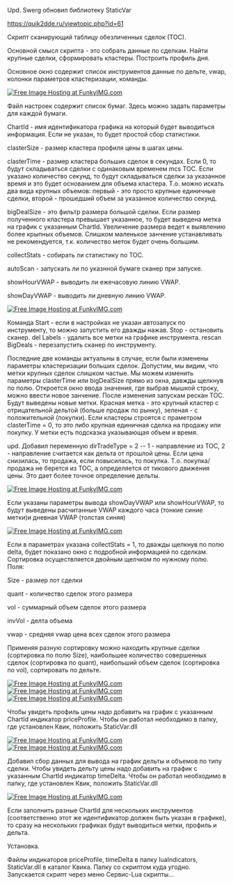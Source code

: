 Upd.
Swerg обновил библиотеку StaticVar

https://quik2dde.ru/viewtopic.php?id=61

Скрипт сканирующий таблицу обезличенных сделок (ТОС).

Основной смысл скрипта - это собрать данные по сделкам. Найти крупные сделки, сформировать кластеры. Построить профиль дня.

Основное окно содержит список инструментов данные по дельте, vwap, колонки параметров кластеризации, команды.

<a href="http://funkyimg.com/view/2M4TC" target="_blank"><img src="http://funkyimg.com/i/2M4TC.png" alt="Free Image Hosting at FunkyIMG.com" border="0"></a>

Файл настроек содержит список бумаг. Здесь можно задать параметры для каждой бумаги.

ChartId - имя идентификатора графика на который будет выводиться  информация. Если не указан, то будет простой сбор статистики.

clasterSize  - размер кластера профиля цены в шагах цены.

clasterTime  - размер кластера больших сделок в секундах. Если 0, то будут складываться сделки с одинаковым временем mcs ТОС.
               Если указано количество секунд, то будут складываться сделки за указанное время и это будет основанием для
               объема кластера. Т.о. можно искать два вида крупных объемов: первый - это просто крупные единичные сделки,
               второй - прошедший объем за указанное количество секунд.
               
bigDealSize  - это фильтр размера большой сделки. Если размер полученного кластера превышает указанное, то будет выведена метка на график с указанным ChartId. Увеличение размера ведет к выявлению более крыпных объемов. Слишком маленькое занчение устанавливать не рекомендуется, т.к. количество меток будет очень большим.

collectStats - собирать ли статистику по ТОС.

autoScan     - запускать ли по указнной бумаге сканер при запуске.

showHourVWAP - выводить ли ежечасовую линию VWAP.

showDayVWAP  - выводить ли дневную линию VWAP.

<a href="http://funkyimg.com/view/2M4TG" target="_blank"><img src="http://funkyimg.com/i/2M4TG.png" alt="Free Image Hosting at FunkyIMG.com" border="0"></a>

Команда Start   - если в настройках не указан автозапуск по инструменту, то можно запустить его дважды нажав. Stop - остановить сканер.
del Labels      - удалить все метки на графике инструмента.
rescan BigDeals - перезапустить сканер по инструменту.

Последние две команды актуальны в случае, если были изменены параметры кластеризации больших сделок. Допустим, мы видим,
что метки крупных сделок слишком частые. Мы можем изменить параметры clasterTime или bigDealSize прямо из окна, давжды щелкнув по полю. Откроется окно ввода значения, где выбрав мышкой строку, можно ввести новое занчение. После изменения запускам рескан ТОС. Будут выведены новые метки. Красная метка - это крупный кластер с отрицательной дельтой (больше продаж по рынку),
зеленая - с положительной (покупки). Если кластеры строятся с праметром clasterTime = 0, то это либо крупная единичная сделка
на продажу или покупку. У метки есть подсказка указывающая объем и время.

upd. Добавил переменную dirTradeType = 2 -- 1 - направление из ТОС, 2 - направление считается как дельта от прошлой цены. Если цена снизилась, то продажа, если повысилась, то покупка. Т.о. покупка/продажа не берется из ТОС, а определяется от тикового движения цены. Это дает более точное определение дельты.

<a href="http://funkyimg.com/view/2M4TJ" target="_blank"><img src="http://funkyimg.com/i/2M4TJ.png" alt="Free Image Hosting at FunkyIMG.com" border="0"></a>

Если указаны параметры вывода showDayVWAP или showHourVWAP, то будут выведены расчитанные VWAP каждого часа (тонкие синие метки)и дневная VWAP (толстая синяя)

<a href="http://funkyimg.com/view/2M4UY" target="_blank"><img src="http://funkyimg.com/i/2M4UY.png" alt="Free Image Hosting at FunkyIMG.com" border="0"></a>

Если в параметрах указана collectStats = 1, то дважды щелкнув по полю delta, будет показано окно с подробной информацией по сделкам.
Сортировка осуществляется двойным щелчком по нужному полю. Поля:

Size   - размер лот сделки

quant  - количество сделок этого размера

vol    - суммарный объем сделок этого размера

invVol - делта объема

vwap   - средняя vwap цена всех сделок этого размера

Применяя разную сортировку можно находить крупные сделки (сортировка по полю Size), наибольшее количество совершенных сделок
(сортировка по quant), наибольший объем сделок (сортировка по vol), сортировать по дельте.

<a href="http://funkyimg.com/view/2M4TD" target="_blank"><img src="http://funkyimg.com/i/2M4TD.png" alt="Free Image Hosting at FunkyIMG.com" border="0"></a>
<a href="http://funkyimg.com/view/2M4TE" target="_blank"><img src="http://funkyimg.com/i/2M4TE.png" alt="Free Image Hosting at FunkyIMG.com" border="0"></a>
<a href="http://funkyimg.com/view/2M4TF" target="_blank"><img src="http://funkyimg.com/i/2M4TF.png" alt="Free Image Hosting at FunkyIMG.com" border="0"></a>

Чтобы увидеть профиль цены надо добавить на график с указанным ChartId индикатор priceProfile. Чтобы он работал необходимо в папку, где уcтановлен Квик, положить StaticVar.dll

<a href="http://funkyimg.com/view/2M4VC" target="_blank"><img src="http://funkyimg.com/i/2M4VC.png" alt="Free Image Hosting at FunkyIMG.com" border="0"></a>
<a href="http://funkyimg.com/view/2M4VD" target="_blank"><img src="http://funkyimg.com/i/2M4VD.png" alt="Free Image Hosting at FunkyIMG.com" border="0"></a>

Добавил сбор данных для вывода на график дельты и объемов по типу сделки. Чтобы увидеть дельту цены надо добавить на график с указанным ChartId индикатор timeDelta. Чтобы он работал необходимо в папку, где уcтановлен Квик, положить StaticVar.dll

<a href="http://funkyimg.com/view/2M6AK" target="_blank"><img src="http://funkyimg.com/i/2M6AK.png" alt="Free Image Hosting at FunkyIMG.com" border="0"></a>

Если заполнить разные ChartId для нескольких инструментов (соответственно этот же идентификатор должен быть указан в графике), то сразу на нескольких графиках будут выводиться метки, профиль и дельта.

Установка.

Файлы индикаторов priceProfile, timeDelta в папку luaIndicators, StaticVar.dll в каталог Квика. Папку со скриптом куда угодно. 
Запускается скрипт через меню Сервис-Lua скрипты...
